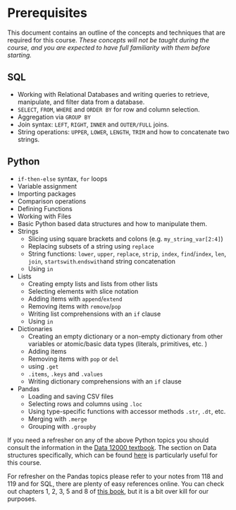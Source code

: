 # Prerequisites

This document contains an outline of the concepts and techniques that are required for this course. _These concepts will not be taught during the course, and you are expected to have full familiarity with them before starting._

## SQL

* Working with Relational Databases and writing queries to retrieve, manipulate, and filter data from a database.
* `SELECT`, `FROM`, `WHERE` and `ORDER BY` for row and column selection.
* Aggregation via `GROUP BY`
* Join syntax: `LEFT`, `RIGHT`, `INNER` and `OUTER/FULL` joins. 
* String operations: `UPPER`, `LOWER`, `LENGTH`, `TRIM` and how to concatenate two strings.

## Python

* `if-then-else` syntax, `for` loops
* Variable assignment 
* Importing packages
* Comparison operations
* Defining Functions
* Working with Files
* Basic Python based data structures and how to manipulate them.
* Strings
  * Slicing using square brackets and colons (e.g. `my_string_var[2:4]`)
  * Replacing subsets of a string using `replace`
  * String functions: `lower`, `upper`, `replace`, `strip`, `index`, `find`/`index`, `len`, `join`, `startswith`.`endswith`and string concatenation 
  * Using `in`
* Lists
  * Creating empty lists and lists from other lists
  * Selecting elements with slice notation
  * Adding items with `append`/`extend`
  * Removing items with `remove`/`pop`
  * Writing list comprehensions with an `if` clause
  * Using `in`
* Dictionaries
  * Creating an empty dictionary or a non-empty dictionary from other variables or atomic/basic data types (literals, primitives, etc. )
  * Adding items
  * Removing items with `pop` or `del`
  * using `.get`
  * `.items`, `.keys` and `.values`
  * Writing dictionary comprehensions with an `if` clause
* Pandas
  * Loading and saving CSV files
  * Selecting rows and columns using `.loc`
  * Using type-specific functions with accessor methods `.str`, `.dt`, etc.
  * Merging with `.merge` 
  * Grouping with `.groupby`

If you need a refresher on any of the above Python topics you should consult the information in the [Data 12000 textbook](https://book.cs-apps.org). The section on Data structures specifically, which can be found [here](https://book.cs-apps.org/data_structures/index.html) is particularly useful for this course. 

For refresher on the Pandas topics please refer to your notes from 118 and 119 and for SQL, there are plenty of easy references online. You can check out chapters 1, 2, 3, 5 and 8 of [this book](https://www.nickross.site/datamanagement/), but it is a bit over kill for our purposes.